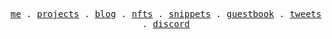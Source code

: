 <p align="center">
  <samp>
    <a href="https://sasi.codes">me</a> .
    <a href="https://sasi.codes/#projects">projects</a> .
    <a href="https://sasi.codes/blog">blog</a> .
    <a href="https://sasi.codes/nfts">nfts</a> .
    <a href="https://sasi.codes/snippets">snippets</a> .
    <a href="https://sasi.codes/guestbook">guestbook</a> .
    <a href="https://twitter.com/sasicodes">tweets</a> .
    <a href="https://discord.com/users/719213468926083132">discord</a>
  </samp>
</p>
